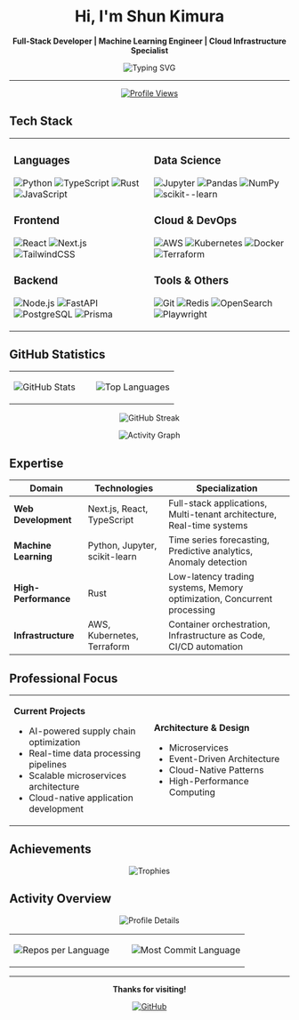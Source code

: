 <div align="center">

# Hi, I'm Shun Kimura

**Full-Stack Developer | Machine Learning Engineer | Cloud Infrastructure Specialist**

<img src="https://readme-typing-svg.herokuapp.com?font=Fira+Code&pause=1000&color=36BCF7&center=true&vCenter=true&width=600&lines=Full-Stack+Development;Machine+Learning+%26+Data+Science;Cloud+Infrastructure+%26+DevOps;High-Performance+System+Design" alt="Typing SVG" />

---

[![Profile Views](https://komarev.com/ghpvc/?username=Shun-Kimura-AI-Hikari&color=blue&style=flat-square)](https://github.com/Shun-Kimura-AI-Hikari)

</div>

## Tech Stack

<table>
<tr>
<td valign="top" width="50%">

### Languages
![Python](https://img.shields.io/badge/Python-3776AB?style=for-the-badge&logo=python&logoColor=white)
![TypeScript](https://img.shields.io/badge/TypeScript-3178C6?style=for-the-badge&logo=typescript&logoColor=white)
![Rust](https://img.shields.io/badge/Rust-000000?style=for-the-badge&logo=rust&logoColor=white)
![JavaScript](https://img.shields.io/badge/JavaScript-F7DF1E?style=for-the-badge&logo=javascript&logoColor=black)

### Frontend
![React](https://img.shields.io/badge/React-61DAFB?style=for-the-badge&logo=react&logoColor=black)
![Next.js](https://img.shields.io/badge/Next.js-000000?style=for-the-badge&logo=next.js&logoColor=white)
![TailwindCSS](https://img.shields.io/badge/Tailwind-38B2AC?style=for-the-badge&logo=tailwind-css&logoColor=white)

### Backend
![Node.js](https://img.shields.io/badge/Node.js-339933?style=for-the-badge&logo=node.js&logoColor=white)
![FastAPI](https://img.shields.io/badge/FastAPI-009688?style=for-the-badge&logo=fastapi&logoColor=white)
![PostgreSQL](https://img.shields.io/badge/PostgreSQL-4169E1?style=for-the-badge&logo=postgresql&logoColor=white)
![Prisma](https://img.shields.io/badge/Prisma-2D3748?style=for-the-badge&logo=prisma&logoColor=white)

</td>
<td valign="top" width="50%">

### Data Science
![Jupyter](https://img.shields.io/badge/Jupyter-F37626?style=for-the-badge&logo=jupyter&logoColor=white)
![Pandas](https://img.shields.io/badge/Pandas-150458?style=for-the-badge&logo=pandas&logoColor=white)
![NumPy](https://img.shields.io/badge/NumPy-013243?style=for-the-badge&logo=numpy&logoColor=white)
![scikit--learn](https://img.shields.io/badge/scikit--learn-F7931E?style=for-the-badge&logo=scikit-learn&logoColor=white)

### Cloud & DevOps
![AWS](https://img.shields.io/badge/AWS-232F3E?style=for-the-badge&logo=amazon-aws&logoColor=white)
![Kubernetes](https://img.shields.io/badge/Kubernetes-326CE5?style=for-the-badge&logo=kubernetes&logoColor=white)
![Docker](https://img.shields.io/badge/Docker-2496ED?style=for-the-badge&logo=docker&logoColor=white)
![Terraform](https://img.shields.io/badge/Terraform-7B42BC?style=for-the-badge&logo=terraform&logoColor=white)

### Tools & Others
![Git](https://img.shields.io/badge/Git-F05032?style=for-the-badge&logo=git&logoColor=white)
![Redis](https://img.shields.io/badge/Redis-DC382D?style=for-the-badge&logo=redis&logoColor=white)
![OpenSearch](https://img.shields.io/badge/OpenSearch-005EB8?style=for-the-badge&logo=opensearch&logoColor=white)
![Playwright](https://img.shields.io/badge/Playwright-2EAD33?style=for-the-badge&logo=playwright&logoColor=white)

</td>
</tr>
</table>

## GitHub Statistics

<div align="center">

<table>
<tr>
<td width="50%">

![GitHub Stats](https://github-readme-stats.vercel.app/api?username=Shun-Kimura-AI-Hikari&show_icons=true&theme=radical&hide_border=true&include_all_commits=true&count_private=true)

</td>
<td width="50%">

![Top Languages](https://github-readme-stats.vercel.app/api/top-langs/?username=Shun-Kimura-AI-Hikari&layout=compact&theme=radical&hide_border=true&langs_count=8)

</td>
</tr>
</table>

![GitHub Streak](https://github-readme-streak-stats.herokuapp.com/?user=Shun-Kimura-AI-Hikari&theme=radical&hide_border=true)

![Activity Graph](https://github-readme-activity-graph.vercel.app/graph?username=Shun-Kimura-AI-Hikari&theme=github-compact&hide_border=true&bg_color=0d1117&color=ff006e&line=ff006e&point=ffffff)

</div>

## Expertise

| Domain | Technologies | Specialization |
|--------|-------------|----------------|
| **Web Development** | Next.js, React, TypeScript | Full-stack applications, Multi-tenant architecture, Real-time systems |
| **Machine Learning** | Python, Jupyter, scikit-learn | Time series forecasting, Predictive analytics, Anomaly detection |
| **High-Performance** | Rust | Low-latency trading systems, Memory optimization, Concurrent processing |
| **Infrastructure** | AWS, Kubernetes, Terraform | Container orchestration, Infrastructure as Code, CI/CD automation |

## Professional Focus

<table>
<tr>
<td width="50%">

**Current Projects**
- AI-powered supply chain optimization
- Real-time data processing pipelines
- Scalable microservices architecture
- Cloud-native application development

</td>
<td width="50%">

**Architecture & Design**
- Microservices
- Event-Driven Architecture
- Cloud-Native Patterns
- High-Performance Computing

</td>
</tr>
</table>

## Achievements

<div align="center">

![Trophies](https://github-profile-trophy.vercel.app/?username=Shun-Kimura-AI-Hikari&theme=radical&no-frame=true&row=2&column=6&margin-w=15&margin-h=15)

</div>

## Activity Overview

<div align="center">

![Profile Details](https://github-profile-summary-cards.vercel.app/api/cards/profile-details?username=Shun-Kimura-AI-Hikari&theme=radical)

<table>
<tr>
<td width="50%">

![Repos per Language](https://github-profile-summary-cards.vercel.app/api/cards/repos-per-language?username=Shun-Kimura-AI-Hikari&theme=radical)

</td>
<td width="50%">

![Most Commit Language](https://github-profile-summary-cards.vercel.app/api/cards/most-commit-language?username=Shun-Kimura-AI-Hikari&theme=radical)

</td>
</tr>
</table>

</div>

---

<div align="center">

**Thanks for visiting!**

[![GitHub](https://img.shields.io/badge/GitHub-@Shun--Kimura--AI--Hikari-181717?style=flat-square&logo=github)](https://github.com/Shun-Kimura-AI-Hikari)

</div>
